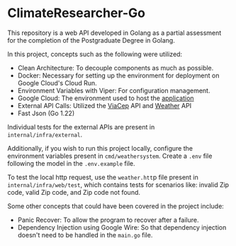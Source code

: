 # ClimateResearcher-Go

This repository is a web API developed in Golang as a partial assessment for the completion of the Postgraduate Degree in Golang.

In this project, concepts such as the following were utilized:
- Clean Architecture: To decouple components as much as possible.
- Docker: Necessary for setting up the environment for deployment on Google Cloud's Cloud Run.
- Environment Variables with Viper: For configuration management.
- Google Cloud: The environment used to host the [application](https://climate-researcher-go-6oveq7mywa-uc.a.run.app/weather/83325625)
- External API Calls: Utilized the [ViaCep](https://viacep.com.br) API and [Weather](https://www.weatherapi.com) API
- Fast Json (Go 1.22)

Individual tests for the external APIs are present in `internal/infra/external`.

Additionally, if you wish to run this project locally, configure the environment variables present in `cmd/weathersystem`. Create a `.env` file following the model in the `.env.example` file.

To test the local http request, use the `weather.htt`p file present in `internal/infra/web/test`, which contains tests for scenarios like: invalid Zip code, valid Zip code, and Zip code not found.

Some other concepts that could have been covered in the project include:
- Panic Recover: To allow the program to recover after a failure.
- Dependency Injection using Google Wire: So that dependency injection doesn't need to be handled in the `main.go` file.

